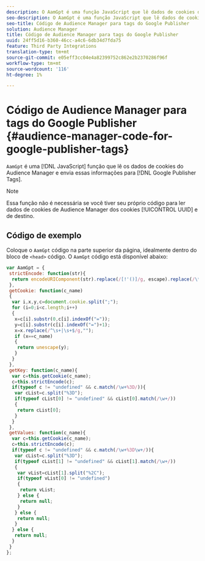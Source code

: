 ```yaml
---
description: O AamGpt é uma função JavaScript que lê dados de cookies de Audience Manager e envia essas informações para as Tags do Google Publisher.
seo-description: O AamGpt é uma função JavaScript que lê dados de cookies de Audience Manager e envia essas informações para as Tags do Google Publisher.
seo-title: Código de Audience Manager para tags do Google Publisher
solution: Audience Manager
title: Código de Audience Manager para tags do Google Publisher
uuid: 24ff5d16-b360-46cc-a4c6-6db34d7fda75
feature: Third Party Integrations
translation-type: tm+mt
source-git-commit: e05eff3cc04e4a82399752c862e2b2370286f96f
workflow-type: tm+mt
source-wordcount: '116'
ht-degree: 1%

---
```



# Código de Audience Manager para tags do Google Publisher {#audience-manager-code-for-google-publisher-tags}

`AamGpt` é uma [!DNL JavaScript] função que lê os dados de cookies do Audience Manager e envia essas informações para [!DNL Google Publisher Tags].

>[!NOTE]
>
>Essa função não é necessária se você tiver seu próprio código para ler dados de cookies de Audience Manager dos cookies [!UICONTROL UUID] e de destino.

## Código de exemplo

Coloque o `AamGpt` código na parte superior da página, idealmente dentro do bloco de `<head>` código. O `AamGpt` código está disponível abaixo:

```js
var AamGpt = {  
 strictEncode: function(str){ 
  return encodeURIComponent(str).replace(/[!'()]/g, escape).replace(/\*/g, "%2A"); 
 }, 
 getCookie: function(c_name) 
 { 
  var i,x,y,c=document.cookie.split(";"); 
  for (i=0;i<c.length;i++) 
  { 
   x=c[i].substr(0,c[i].indexOf("=")); 
   y=c[i].substr(c[i].indexOf("=")+1); 
   x=x.replace(/^\s+|\s+$/g,""); 
   if (x==c_name) 
   { 
    return unescape(y); 
   } 
  } 
 }, 
 getKey: function(c_name){ 
  var c=this.getCookie(c_name); 
  c=this.strictEncode(c); 
  if(typeof c != "undefined" && c.match(/\w+%3D/)){ 
   var cList=c.split("%3D"); 
   if(typeof cList[0] != "undefined" && cList[0].match(/\w+/)) 
   { 
    return cList[0]; 
   } 
  }  
 }, 
 getValues: function(c_name){ 
  var c=this.getCookie(c_name); 
  c=this.strictEncode(c); 
  if(typeof c != "undefined" && c.match(/\w+%3D\w+/)){ 
   var cList=c.split("%3D"); 
   if(typeof cList[1] != "undefined" && cList[1].match(/\w+/)) 
   { 
    var vList=cList[1].split("%2C"); 
    if(typeof vList[0] != "undefined") 
    { 
     return vList; 
    } else { 
     return null; 
    }    
   } else { 
    return null; 
   } 
  } else { 
   return null; 
  } 
 } 
};
```
